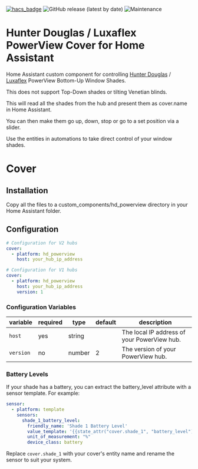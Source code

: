 [![hacs_badge](https://img.shields.io/badge/HACS-Default-orange.svg)](https://github.com/hacs/integration) ![GitHub release (latest by date)](https://img.shields.io/github/v/release/safepay/cover.hd_powerview) ![Maintenance](https://img.shields.io/maintenance/yes/2020.svg)



# Hunter Douglas / Luxaflex PowerView Cover for Home Assistant
Home Assistant custom component for controlling [Hunter Douglas](https://www.hunterdouglas.com/operating-systems/motorized/powerview-motorization) / [Luxaflex](https://www.luxaflex.com.au/products/smart-home-automation-and-motorisation/powerview-motorisation/) PowerView Bottom-Up Window Shades.

This does not support Top-Down shades or tilting Venetian blinds.

This will read all the shades from the hub and present them as cover.name in Home Assistant.

You can then make them go up, down, stop or go to a set position via a slider.

Use the entities in automations to take direct control of your window shades.

# Cover
## Installation
Copy all the files to a custom_components/hd_powerview directory in your Home Assistant folder.

## Configuration
```yaml
# Configuration for V2 hubs
cover:
  - platform: hd_powerview
    host: your_hub_ip_address
```
```yaml
# Configuration for V1 hubs
cover:
  - platform: hd_powerview
    host: your_hub_ip_address
    version: 1
```

### Configuration Variables

variable | required | type | default | description
-------- | -------- | ---- | ------- | -----------
``host`` | yes | string | | The local IP address of your PowerView hub.
``version`` | no | number | 2 | The version of your PowerView hub.

### Battery Levels
If your shade has a battery, you can extract the battery_level attribute with a sensor template. For example:
```yaml
sensor:
  - platform: template
    sensors:
      shade_1_battery_level:
        friendly_name: 'Shade 1 Battery Level'
        value_template: '{{state_attr("cover.shade_1", "battery_level")}}'
        unit_of_measurement: "%"
        device_class: battery
```
Replace ```cover.shade_1``` with your cover's entity name and rename the sensor to suit your system.
